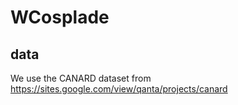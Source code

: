 # WCosplade

## data
We use the CANARD dataset from https://sites.google.com/view/qanta/projects/canard
